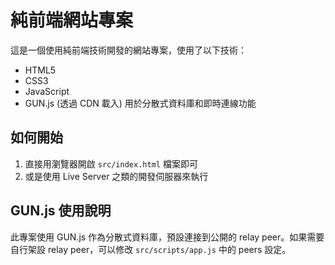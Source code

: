 # 純前端網站專案

這是一個使用純前端技術開發的網站專案，使用了以下技術：
- HTML5
- CSS3
- JavaScript
- GUN.js (透過 CDN 載入) 用於分散式資料庫和即時連線功能

## 如何開始

1. 直接用瀏覽器開啟 `src/index.html` 檔案即可
2. 或是使用 Live Server 之類的開發伺服器來執行

## GUN.js 使用說明

此專案使用 GUN.js 作為分散式資料庫，預設連接到公開的 relay peer。如果需要自行架設 relay peer，可以修改 `src/scripts/app.js` 中的 peers 設定。